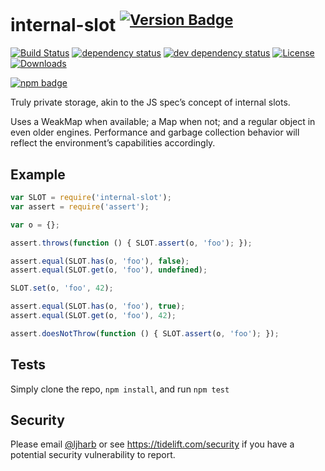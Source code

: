# internal-slot <sup>[![Version Badge][npm-version-svg]][package-url]</sup>

[![Build Status][travis-svg]][travis-url]
[![dependency status][deps-svg]][deps-url]
[![dev dependency status][dev-deps-svg]][dev-deps-url]
[![License][license-image]][license-url]
[![Downloads][downloads-image]][downloads-url]

[![npm badge][npm-badge-png]][package-url]

Truly private storage, akin to the JS spec’s concept of internal slots.

Uses a WeakMap when available; a Map when not; and a regular object in even older engines. Performance and garbage collection behavior will reflect the environment’s capabilities accordingly.

## Example

```js
var SLOT = require('internal-slot');
var assert = require('assert');

var o = {};

assert.throws(function () { SLOT.assert(o, 'foo'); });

assert.equal(SLOT.has(o, 'foo'), false);
assert.equal(SLOT.get(o, 'foo'), undefined);

SLOT.set(o, 'foo', 42);

assert.equal(SLOT.has(o, 'foo'), true);
assert.equal(SLOT.get(o, 'foo'), 42);

assert.doesNotThrow(function () { SLOT.assert(o, 'foo'); });
```

## Tests
Simply clone the repo, `npm install`, and run `npm test`

## Security

Please email [@ljharb](https://github.com/ljharb) or see https://tidelift.com/security if you have a potential security vulnerability to report.

[package-url]: https://npmjs.org/package/internal-slot
[npm-version-svg]: http://versionbadg.es/ljharb/internal-slot.svg
[travis-svg]: https://travis-ci.org/ljharb/internal-slot.svg
[travis-url]: https://travis-ci.org/ljharb/internal-slot
[deps-svg]: https://david-dm.org/ljharb/internal-slot.svg
[deps-url]: https://david-dm.org/ljharb/internal-slot
[dev-deps-svg]: https://david-dm.org/ljharb/internal-slot/dev-status.svg
[dev-deps-url]: https://david-dm.org/ljharb/internal-slot#info=devDependencies
[npm-badge-png]: https://nodei.co/npm/internal-slot.png?downloads=true&stars=true
[license-image]: https://img.shields.io/npm/l/internal-slot.svg
[license-url]: LICENSE
[downloads-image]: https://img.shields.io/npm/dm/internal-slot.svg
[downloads-url]: https://npm-stat.com/charts.html?package=internal-slot
